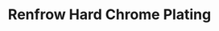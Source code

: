 ---
title: "Renfrow Hard Chrome Plating"
url: /lubbock/renfrow-hard-chrome-plating/
shop: car repair
---